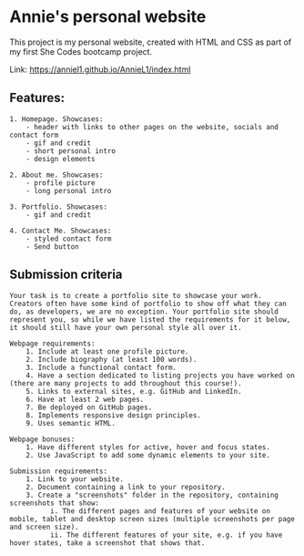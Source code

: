 # Annie's personal website # 

This project is my personal website, created with HTML and CSS as part of my first She Codes bootcamp project.

Link: https://anniel1.github.io/AnnieL1/index.html


## Features: ##
    1. Homepage. Showcases:
        - header with links to other pages on the website, socials and contact form
        - gif and credit
        - short personal intro
        - design elements 

    2. About me. Showcases:
        - profile picture 
        - long personal intro 
   
    3. Portfolio. Showcases:
        - gif and credit
        
    4. Contact Me. Showcases:
        - styled contact form
        - Send button

## Submission criteria ##
    Your task is to create a portfolio site to showcase your work. Creators often have some kind of portfolio to show off what they can do, as developers, we are no exception. Your portfolio site should represent you, so while we have listed the requirements for it below, it should still have your own personal style all over it.
    
    Webpage requirements:
        1. Include at least one profile picture.
        2. Include biography (at least 100 words).
        3. Include a functional contact form.
        4. Have a section dedicated to listing projects you have worked on (there are many projects to add throughout this course!).
        5. Links to external sites, e.g. GitHub and LinkedIn.
        6. Have at least 2 web pages.
        7. Be deployed on GitHub pages.
        8. Implements responsive design principles.
        9. Uses semantic HTML.
        
    Webpage bonuses:
        1. Have different styles for active, hover and focus states.
        2. Use JavaScript to add some dynamic elements to your site.
        
    Submission requirements:
        1. Link to your website.
        2. Document containing a link to your repository.
        3. Create a "screenshots" folder in the repository, containing screenshots that show:
              i. The different pages and features of your website on mobile, tablet and desktop screen sizes (multiple screenshots per page and screen size).
              ii. The different features of your site, e.g. if you have hover states, take a screenshot that shows that.
    
  
